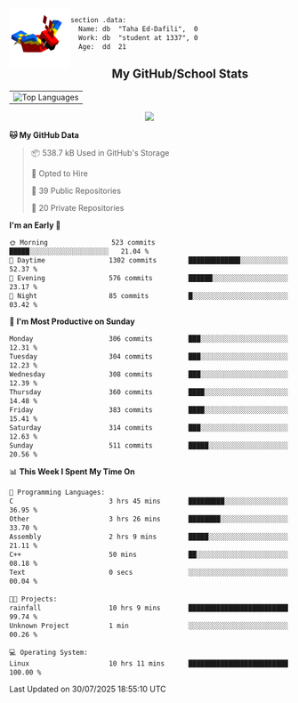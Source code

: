 <img src="parrot_fly_flipped.gif" align="left" height="110">


```assembly
section .data:
  Name: db  "Taha Ed-Dafili",  0
  Work: db  "student at 1337", 0
  Age:  dd  21
```


<div align="center">
  <h2>My GitHub/School Stats</h2>
</div>
<table align="center">
  <tr>
    <td align="center"><img width="450" src="https://github-readme-stats.vercel.app/api/top-langs/?username=0rayn&layout=compact&theme=github_dark&hide=html,makefile,css&exclude_repo=Yona2.0,Nand2Tetris&hide_border=true&langs_count=6" alt="Top Languages" /></td>
<!--     <td align="center"><img src="https://github-readme-streak-stats.herokuapp.com?user=0rayn&theme=github-dark-blue&hide_border=true&border_radius=5" alt="GitHub Streak" /></td>
  </tr> -->
</table>
 <p align="center">
  <a href="https://github.com/0rayn">
    <img src="https://komarev.com/ghpvc/?username=0rayn&color=blue&style=flat)" />
  </a>
</p>

<!--START_SECTION:waka-->
**🐱 My GitHub Data** 

> 📦 538.7 kB Used in GitHub's Storage 
 > 
> 💼 Opted to Hire
 > 
> 📜 39 Public Repositories 
 > 
> 🔑 20 Private Repositories 
 > 
**I'm an Early 🐤** 

```text
🌞 Morning                523 commits         █████░░░░░░░░░░░░░░░░░░░░   21.04 % 
🌆 Daytime                1302 commits        █████████████░░░░░░░░░░░░   52.37 % 
🌃 Evening                576 commits         ██████░░░░░░░░░░░░░░░░░░░   23.17 % 
🌙 Night                  85 commits          █░░░░░░░░░░░░░░░░░░░░░░░░   03.42 % 
```
📅 **I'm Most Productive on Sunday** 

```text
Monday                   306 commits         ███░░░░░░░░░░░░░░░░░░░░░░   12.31 % 
Tuesday                  304 commits         ███░░░░░░░░░░░░░░░░░░░░░░   12.23 % 
Wednesday                308 commits         ███░░░░░░░░░░░░░░░░░░░░░░   12.39 % 
Thursday                 360 commits         ████░░░░░░░░░░░░░░░░░░░░░   14.48 % 
Friday                   383 commits         ████░░░░░░░░░░░░░░░░░░░░░   15.41 % 
Saturday                 314 commits         ███░░░░░░░░░░░░░░░░░░░░░░   12.63 % 
Sunday                   511 commits         █████░░░░░░░░░░░░░░░░░░░░   20.56 % 
```


📊 **This Week I Spent My Time On** 

```text
💬 Programming Languages: 
C                        3 hrs 45 mins       █████████░░░░░░░░░░░░░░░░   36.95 % 
Other                    3 hrs 26 mins       ████████░░░░░░░░░░░░░░░░░   33.70 % 
Assembly                 2 hrs 9 mins        █████░░░░░░░░░░░░░░░░░░░░   21.11 % 
C++                      50 mins             ██░░░░░░░░░░░░░░░░░░░░░░░   08.18 % 
Text                     0 secs              ░░░░░░░░░░░░░░░░░░░░░░░░░   00.04 % 

🐱‍💻 Projects: 
rainfall                 10 hrs 9 mins       █████████████████████████   99.74 % 
Unknown Project          1 min               ░░░░░░░░░░░░░░░░░░░░░░░░░   00.26 % 

💻 Operating System: 
Linux                    10 hrs 11 mins      █████████████████████████   100.00 % 
```


 Last Updated on 30/07/2025 18:55:10 UTC
<!--END_SECTION:waka-->

